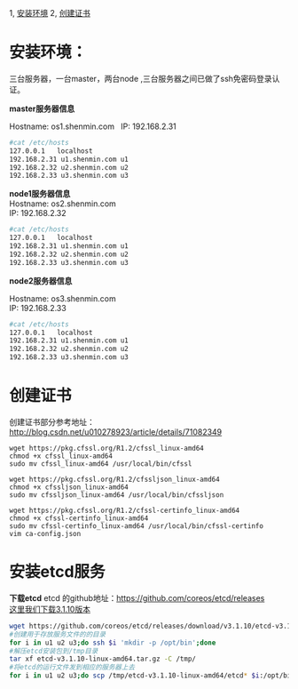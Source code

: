 1, [安装环境](#安装环境)
2, [创建证书](#创建证书)

# 安装环境：  
三台服务器，一台master，两台node  ,三台服务器之间已做了ssh免密码登录认证。

**master服务器信息**  


Hostname: os1.shenmin.com  
IP: 192.168.2.31  
```bash
#cat /etc/hosts
127.0.0.1	localhost
192.168.2.31 u1.shenmin.com u1
192.168.2.32 u2.shenmin.com u2
192.168.2.33 u3.shenmin.com u3
```
**node1服务器信息**  
Hostname: os2.shenmin.com  
IP: 192.168.2.32  
```bash
#cat /etc/hosts
127.0.0.1	localhost
192.168.2.31 u1.shenmin.com u1
192.168.2.32 u2.shenmin.com u2
192.168.2.33 u3.shenmin.com u3
```
**node2服务器信息**  

Hostname: os3.shenmin.com  
IP: 192.168.2.33  
```bash
#cat /etc/hosts
127.0.0.1	localhost
192.168.2.31 u1.shenmin.com u1
192.168.2.32 u2.shenmin.com u2
192.168.2.33 u3.shenmin.com u3
```

# 创建证书
创建证书部分参考地址：http://blog.csdn.net/u010278923/article/details/71082349
```
wget https://pkg.cfssl.org/R1.2/cfssl_linux-amd64
chmod +x cfssl_linux-amd64
sudo mv cfssl_linux-amd64 /usr/local/bin/cfssl

wget https://pkg.cfssl.org/R1.2/cfssljson_linux-amd64
chmod +x cfssljson_linux-amd64
sudo mv cfssljson_linux-amd64 /usr/local/bin/cfssljson

wget https://pkg.cfssl.org/R1.2/cfssl-certinfo_linux-amd64
chmod +x cfssl-certinfo_linux-amd64
sudo mv cfssl-certinfo_linux-amd64 /usr/local/bin/cfssl-certinfo
vim ca-config.json

```

# 安装etcd服务
**下载etcd**
etcd 的github地址：https://github.com/coreos/etcd/releases  
[这里我们下载3.1.10版本](https://github.com/coreos/etcd/releases/download/v3.1.10/etcd-v3.1.10-linux-amd64.tar.gz)
```bash
wget https://github.com/coreos/etcd/releases/download/v3.1.10/etcd-v3.1.10-linux-amd64.tar.gz
#创建用于存放服务文件的的目录
for i in u1 u2 u3;do ssh $i 'mkdir -p /opt/bin';done
#解压etcd安装包到/tmp目录
tar xf etcd-v3.1.10-linux-amd64.tar.gz -C /tmp/
#将etcd的运行文件发到相应的服务器上去
for i in u1 u2 u3;do scp /tmp/etcd-v3.1.10-linux-amd64/etcd* $i:/opt/bin/;done

